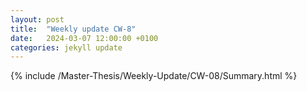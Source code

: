 ```yaml
---
layout: post
title:  "Weekly update CW-8"
date:   2024-03-07 12:00:00 +0100
categories: jekyll update
---
```


{% include /Master-Thesis/Weekly-Update/CW-08/Summary.html %}
